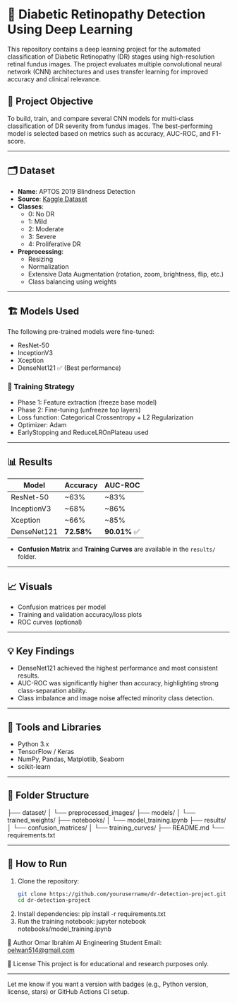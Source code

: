 # 🧠 Diabetic Retinopathy Detection Using Deep Learning

This repository contains a deep learning project for the automated classification of Diabetic Retinopathy (DR) stages using high-resolution retinal fundus images. The project evaluates multiple convolutional neural network (CNN) architectures and uses transfer learning for improved accuracy and clinical relevance.

## 📌 Project Objective
To build, train, and compare several CNN models for multi-class classification of DR severity from fundus images. The best-performing model is selected based on metrics such as accuracy, AUC-ROC, and F1-score.

---

## 🗂️ Dataset
- **Name**: APTOS 2019 Blindness Detection
- **Source**: [Kaggle Dataset](https://www.kaggle.com/competitions/aptos2019-blindness-detection/data)
- **Classes**:
  - 0: No DR
  - 1: Mild
  - 2: Moderate
  - 3: Severe
  - 4: Proliferative DR
- **Preprocessing**:
  - Resizing
  - Normalization
  - Extensive Data Augmentation (rotation, zoom, brightness, flip, etc.)
  - Class balancing using weights

---

## 🏗️ Models Used
The following pre-trained models were fine-tuned:
- ResNet-50
- InceptionV3
- Xception
- DenseNet121 ✅ (Best performance)

### 🧪 Training Strategy
- Phase 1: Feature extraction (freeze base model)
- Phase 2: Fine-tuning (unfreeze top layers)
- Loss function: Categorical Crossentropy + L2 Regularization
- Optimizer: Adam
- EarlyStopping and ReduceLROnPlateau used

---

## 📊 Results

| Model       | Accuracy | AUC-ROC |
|-------------|----------|---------|
| ResNet-50   | ~63%     | ~83%    |
| InceptionV3 | ~68%     | ~86%    |
| Xception    | ~66%     | ~85%    |
| DenseNet121 | **72.58%** | **90.01%** ✅ |

- **Confusion Matrix** and **Training Curves** are available in the `results/` folder.

---

## 📈 Visuals
- Confusion matrices per model
- Training and validation accuracy/loss plots
- ROC curves (optional)

---

## 💡 Key Findings
- DenseNet121 achieved the highest performance and most consistent results.
- AUC-ROC was significantly higher than accuracy, highlighting strong class-separation ability.
- Class imbalance and image noise affected minority class detection.

---

## 🧰 Tools and Libraries
- Python 3.x
- TensorFlow / Keras
- NumPy, Pandas, Matplotlib, Seaborn
- scikit-learn

---

## 📁 Folder Structure

├── dataset/
│ └── preprocessed_images/
├── models/
│ └── trained_weights/
├── notebooks/
│ └── model_training.ipynb
├── results/
│ └── confusion_matrices/
│ └── training_curves/
├── README.md
└── requirements.txt


---

## 🚀 How to Run

1. Clone the repository:
   ```bash
   git clone https://github.com/yourusername/dr-detection-project.git
   cd dr-detection-project
2. Install dependencies:
pip install -r requirements.txt
3. Run the training notebook:
jupyter notebook notebooks/model_training.ipynb

🙋 Author
Omar Ibrahim
AI Engineering Student
Email: oelwan514@gmail.com

📄 License
This project is for educational and research purposes only.

---

Let me know if you want a version with badges (e.g., Python version, license, stars) or GitHub Actions CI setup.


